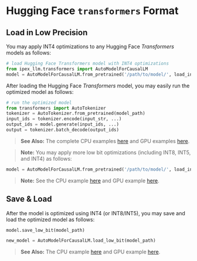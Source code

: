 # Hugging Face `transformers` Format 

## Load in Low Precision 
You may apply INT4 optimizations to any Hugging Face *Transformers* models as follows: 

```python 
# load Hugging Face Transformers model with INT4 optimizations 
from ipex_llm.transformers import AutoModelForCausalLM 
model = AutoModelForCausalLM.from_pretrained('/path/to/model/', load_in_4bit=True) 
``` 

After loading the Hugging Face *Transformers* model, you may easily run the optimized model as follows: 

```python 
# run the optimized model 
from transformers import AutoTokenizer 
tokenizer = AutoTokenizer.from_pretrained(model_path) 
input_ids = tokenizer.encode(input_str, ...) 
output_ids = model.generate(input_ids, ...) 
output = tokenizer.batch_decode(output_ids) 
``` 

> **See Also:** 
> The complete CPU examples [here](https://github.com/intel-analytics/ipex-llm/tree/main/python/llm/example/CPU/HF-Transformers-AutoModels) and GPU examples [here](https://github.com/intel-analytics/ipex-llm/tree/main/python/llm/example/GPU/HF-Transformers-AutoModels).

>**Note:** 
> You may apply more low bit optimizations (including INT8, INT5, and INT4) as follows:


```python
model = AutoModelForCausalLM.from_pretrained('/path/to/model/', load_in_low_bit="sym_int5") 
``` 

>**Note:** 
> See the CPU example [here](https://github.com/intel-analytics/ipex-llm/tree/main/python/llm/example/CPU/HF-Transformers-AutoModels/More-Data-Types) and GPU example [here](https://github.com/intel-analytics/ipex-llm/tree/main/python/llm/example/GPU/HF-Transformers-AutoModels/More-Data-Types). 

## Save & Load 
After the model is optimized using INT4 (or INT8/INT5), you may save and load the optimized model as follows: 
```python
model.save_low_bit(model_path) 

new_model = AutoModelForCausalLM.load_low_bit(model_path) 
``` 
> **See Also:** 
> The CPU example [here](https://github.com/intel-analytics/ipex-llm/tree/main/python/llm/example/CPU/HF-Transformers-AutoModels/Save-Load) and GPU example [here](https://github.com/intel-analytics/ipex-llm/tree/main/python/llm/example/GPU/HF-Transformers-AutoModels/Save-Load).